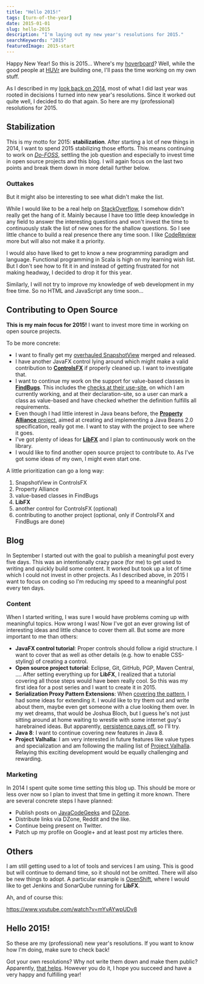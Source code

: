 ```yaml
---
title: "Hello 2015!"
tags: [turn-of-the-year]
date: 2015-01-01
slug: hello-2015
description: "I'm laying out my new year's resolutions for 2015."
searchKeywords: "2015"
featuredImage: 2015-start
---
```


Happy New Year!
So this is 2015... Where's my [hoverboard](https://www.youtube.com/watch?v=TkyLnWm1iCs)?
Well, while the good people at [HUVr](http://huvrtech.com/) are building one, I'll pass the time working on my own stuff.

As I described in my [look back on 2014](goodbye-2014), most of what I did last year was rooted in decisions I turned into new year's resolutions.
Since it worked out quite well, I decided to do that again.
So here are my (professional) resolutions for 2015.

## Stabilization

This is my motto for 2015: **stabilization**.
After starting a lot of new things in 2014, I want to spend 2015 stabilizing those efforts.
This means continuing to work on [*Do-FOSS*](http://do-foss.de/), settling the job question and especially to invest time in open source projects and this blog.
I will again focus on the last two points and break them down in more detail further below.

### Outtakes

But it might also be interesting to see what didn't make the list.

While I would like to be a real help on [StackOverflow](http://stackoverflow.com/), I somehow didn't really get the hang of it.
Mainly because I have too little deep knowledge in any field to answer the interesting questions and won't invest the time to continuously stalk the list of new ones for the shallow questions.
So I see little chance to build a real presence there any time soon.
I like [CodeReview](http://codereview.stackexchange.com/) more but will also not make it a priority.

I would also have liked to get to know a new programming paradigm and language.
Functional programming in Scala is high on my learning wish list.
But I don't see how to fit it in and instead of getting frustrated for not making headway, I decided to drop it for this year.

Similarly, I will not try to improve my knowledge of web development in my free time.
So no HTML and JavaScript any time soon...

## Contributing to Open Source

**This is my main focus for 2015!** I want to invest more time in working on open source projects.

To be more concrete:

-   I want to finally get my [overhauled SnapshotView](https://bitbucket.org/controlsfx/controlsfx/pull-request/407/major-redesign-of-snapshotview/diff) merged and released.
-   I have another JavaFX control lying around which might make a valid contribution to [**ControlsFX**](http://controlsfx.org/) if properly cleaned up.
I want to investigate that.
-   I want to continue my work on the support for value-based classes in [**FindBugs**](http://findbugs.sourceforge.net/).
This includes the [checks at their use-site](https://sourceforge.net/p/findbugs/feature-requests/313/), on which I am currently working, and at their declaration-site, so a user can mark a class as value-based and have checked whether the definition fulfills all requirements.
-   Even though I had little interest in Java beans before, the [**Property Alliance** project](https://github.com/jodastephen/property-alliance), aimed at creating and implementing a Java Beans 2.0 specification, really got me.
I want to stay with the project to see where it goes.
-   I've got plenty of ideas for [**LibFX**](http://libfx.codefx.org/) and I plan to continuously work on the library.
-   I would like to find another open source project to contribute to.
As I've got some ideas of my own, I might even start one.

A little prioritization can go a long way:

1. SnapshotView in ControlsFX
2. Property Alliance
3. value-based classes in FindBugs
4. **LibFX**
5. another control for ControlsFX (optional)
6. contributing to another project (optional, only if ControlsFX and FindBugs are done)

## Blog

In September I started out with the goal to publish a meaningful post every five days.
This was an intentionally crazy pace (for me) to get used to writing and quickly build some content.
It worked but took up a lot of time which I could not invest in other projects.
As I described above, in 2015 I want to focus on coding so I'm reducing my speed to a meaningful post every ten days.

### Content

When I started writing, I was sure I would have problems coming up with meaningful topics.
How wrong I was!
Now I've got an ever growing list of interesting ideas and little chance to cover them all.
But some are more important to me than others:

-   **JavaFX control tutorial**: Proper controls should follow a rigid structure.
I want to cover that as well as other details (e.g. how to enable CSS-styling) of creating a control.
-   **Open source project tutorial**: Eclipse, Git, GitHub, PGP, Maven Central, .... After setting everything up for **LibFX**, I realized that a tutorial covering all those steps would have been really cool.
So this was my first idea for a post series and I want to create it in 2015.
-   **Serialization Proxy Pattern Extensions**: When [covering the pattern](java-serialization-proxy-pattern), I had some ideas for extending it.
I would like to try them out and write about them, maybe even get someone with a clue looking them over.
In my wet dreams, that would be Joshua Bloch, but I guess he's not just sitting around at home waiting to wrestle with some internet guy's harebrained ideas.
But apparently, [persistence pays off](http://simpleprogrammer.com/2014/12/15/got-robert-uncle-bob-martin-write-foreword-book/), so I'll try.
-   **Java 8**: I want to continue covering new features in Java 8.
-   **Project Valhalla**: I am very interested in future features like value types and specialization and am following the mailing list of [Project Valhalla](http://openjdk.java.net/projects/valhalla/).
Relaying this exciting development would be equally challenging and rewarding.

### Marketing

In 2014 I spent quite some time setting this blog up.
This should be more or less over now so I plan to invest that time in getting it more known.
There are several concrete steps I have planned:

-   Publish posts on [JavaCodeGeeks](http://www.javacodegeeks.com/) and [DZone](http://www.dzone.com/).
-   Distribute links via DZone, Reddit and the like.
-   Continue being present on Twitter.
-   Patch up my profile on Google+ and at least post my articles there.

## Others

I am still getting used to a lot of tools and services I am using.
This is good but will continue to demand time, so it should not be omitted.
There will also be new things to adopt.
A particular example is [OpenShift](https://www.openshift.com/), where I would like to get Jenkins and SonarQube running for **LibFX**.

Ah, and of course this:

https://www.youtube.com/watch?v=mYvAYwpUDv8

## Hello 2015!

So these are my (professional) new year's resolutions.
If you want to know how I'm doing, make sure to check back!

Got your own resolutions?
Why not write them down and make them public?
Apparently, [that helps](https://hbr.org/2011/01/how-to-keep-those).
However you do it, I hope you succeed and have a very happy and fulfilling year!
